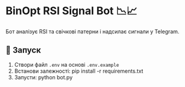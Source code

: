 # BinOpt RSI Signal Bot 📉📈

Бот аналізує RSI та свічкові патерни і надсилає сигнали у Telegram.

## 🚀 Запуск

1. Створи файл `.env` на основі `.env.example`
2. Встанови залежності:
pip install -r requirements.txt
3. Запусти:
python bot.py
